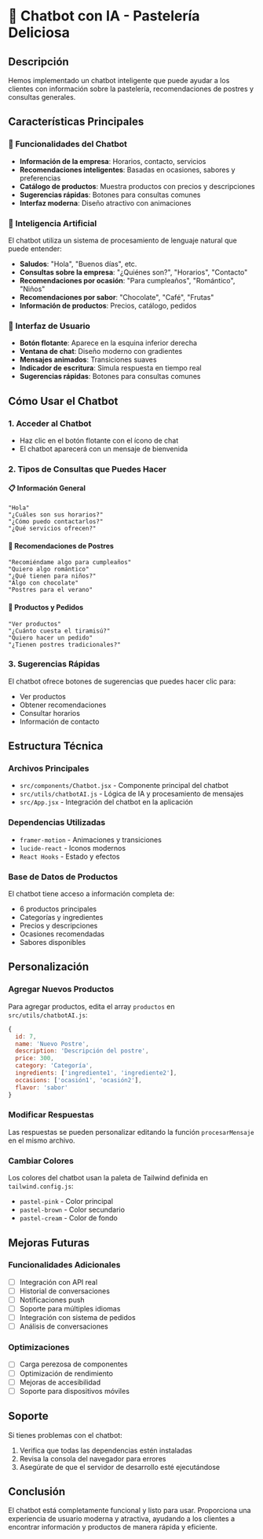 # 🤖 Chatbot con IA - Pastelería Deliciosa

## Descripción
Hemos implementado un chatbot inteligente que puede ayudar a los clientes con información sobre la pastelería, recomendaciones de postres y consultas generales.

## Características Principales

### 🎯 Funcionalidades del Chatbot
- **Información de la empresa**: Horarios, contacto, servicios
- **Recomendaciones inteligentes**: Basadas en ocasiones, sabores y preferencias
- **Catálogo de productos**: Muestra productos con precios y descripciones
- **Sugerencias rápidas**: Botones para consultas comunes
- **Interfaz moderna**: Diseño atractivo con animaciones

### 🧠 Inteligencia Artificial
El chatbot utiliza un sistema de procesamiento de lenguaje natural que puede entender:
- **Saludos**: "Hola", "Buenos días", etc.
- **Consultas sobre la empresa**: "¿Quiénes son?", "Horarios", "Contacto"
- **Recomendaciones por ocasión**: "Para cumpleaños", "Romántico", "Niños"
- **Recomendaciones por sabor**: "Chocolate", "Café", "Frutas"
- **Información de productos**: Precios, catálogo, pedidos

### 🎨 Interfaz de Usuario
- **Botón flotante**: Aparece en la esquina inferior derecha
- **Ventana de chat**: Diseño moderno con gradientes
- **Mensajes animados**: Transiciones suaves
- **Indicador de escritura**: Simula respuesta en tiempo real
- **Sugerencias rápidas**: Botones para consultas comunes

## Cómo Usar el Chatbot

### 1. Acceder al Chatbot
- Haz clic en el botón flotante con el ícono de chat
- El chatbot aparecerá con un mensaje de bienvenida

### 2. Tipos de Consultas que Puedes Hacer

#### 📋 Información General
```
"Hola"
"¿Cuáles son sus horarios?"
"¿Cómo puedo contactarlos?"
"¿Qué servicios ofrecen?"
```

#### 🍰 Recomendaciones de Postres
```
"Recomiéndame algo para cumpleaños"
"Quiero algo romántico"
"¿Qué tienen para niños?"
"Algo con chocolate"
"Postres para el verano"
```

#### 🛒 Productos y Pedidos
```
"Ver productos"
"¿Cuánto cuesta el tiramisú?"
"Quiero hacer un pedido"
"¿Tienen postres tradicionales?"
```

### 3. Sugerencias Rápidas
El chatbot ofrece botones de sugerencias que puedes hacer clic para:
- Ver productos
- Obtener recomendaciones
- Consultar horarios
- Información de contacto

## Estructura Técnica

### Archivos Principales
- `src/components/Chatbot.jsx` - Componente principal del chatbot
- `src/utils/chatbotAI.js` - Lógica de IA y procesamiento de mensajes
- `src/App.jsx` - Integración del chatbot en la aplicación

### Dependencias Utilizadas
- `framer-motion` - Animaciones y transiciones
- `lucide-react` - Iconos modernos
- `React Hooks` - Estado y efectos

### Base de Datos de Productos
El chatbot tiene acceso a información completa de:
- 6 productos principales
- Categorías y ingredientes
- Precios y descripciones
- Ocasiones recomendadas
- Sabores disponibles

## Personalización

### Agregar Nuevos Productos
Para agregar productos, edita el array `productos` en `src/utils/chatbotAI.js`:

```javascript
{
  id: 7,
  name: 'Nuevo Postre',
  description: 'Descripción del postre',
  price: 300,
  category: 'Categoría',
  ingredients: ['ingrediente1', 'ingrediente2'],
  occasions: ['ocasión1', 'ocasión2'],
  flavor: 'sabor'
}
```

### Modificar Respuestas
Las respuestas se pueden personalizar editando la función `procesarMensaje` en el mismo archivo.

### Cambiar Colores
Los colores del chatbot usan la paleta de Tailwind definida en `tailwind.config.js`:
- `pastel-pink` - Color principal
- `pastel-brown` - Color secundario
- `pastel-cream` - Color de fondo

## Mejoras Futuras

### Funcionalidades Adicionales
- [ ] Integración con API real
- [ ] Historial de conversaciones
- [ ] Notificaciones push
- [ ] Soporte para múltiples idiomas
- [ ] Integración con sistema de pedidos
- [ ] Análisis de conversaciones

### Optimizaciones
- [ ] Carga perezosa de componentes
- [ ] Optimización de rendimiento
- [ ] Mejoras de accesibilidad
- [ ] Soporte para dispositivos móviles

## Soporte

Si tienes problemas con el chatbot:
1. Verifica que todas las dependencias estén instaladas
2. Revisa la consola del navegador para errores
3. Asegúrate de que el servidor de desarrollo esté ejecutándose

## Conclusión

El chatbot está completamente funcional y listo para usar. Proporciona una experiencia de usuario moderna y atractiva, ayudando a los clientes a encontrar información y productos de manera rápida y eficiente.
